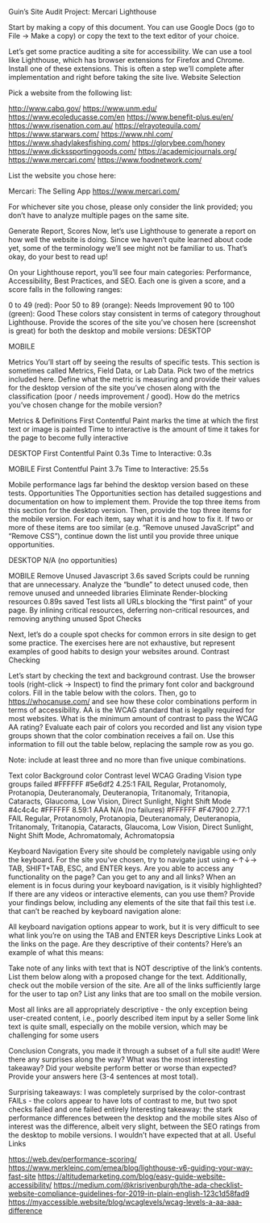 Guin’s Site Audit Project: Mercari
Lighthouse

Start by making a copy of this document. You can use Google Docs (go to File -> Make a copy) or copy the text to the text editor of your choice.

Let’s get some practice auditing a site for accessibility. We can use a tool like Lighthouse, which has browser extensions for Firefox and Chrome. Install one of these extensions. This is often a step we’ll complete after implementation and right before taking the site live. 
Website Selection

Pick a website from the following list:

http://www.cabq.gov/
https://www.unm.edu/
https://www.ecoleducasse.com/en
https://www.benefit-plus.eu/en/
https://www.risenation.com.au/ 
https://elrayotequila.com/
https://www.starwars.com/ 
https://www.nhl.com/ 
https://www.shadylakesfishing.com/ 
https://glorybee.com/honey 
https://www.dickssportinggoods.com/ 
https://academicjournals.org/ 
https://www.mercari.com/ 
https://www.foodnetwork.com/

List the website you chose here:

Mercari: The Selling App
https://www.mercari.com/ 

For whichever site you chose, please only consider the link provided; you don’t have to analyze multiple pages on the same site.


Generate Report, Scores
Now, let’s use Lighthouse to generate a report on how well the website is doing. Since we haven’t quite learned about code yet, some of the terminology we’ll see might not be familiar to us. That’s okay, do your best to read up!

On your Lighthouse report, you’ll see four main categories: Performance, Accessibility, Best Practices, and SEO. Each one is given a score, and a score falls in the following ranges:


0 to 49 (red): Poor
50 to 89 (orange): Needs Improvement
90 to 100 (green): Good
These colors stay consistent in terms of category throughout Lighthouse. Provide the scores of the site you’ve chosen here (screenshot is great) for both the desktop and mobile versions:
DESKTOP

MOBILE

Metrics
You’ll start off by seeing the results of specific tests. This section is sometimes called Metrics, Field Data, or Lab Data. Pick two of the metrics included here. Define what the metric is measuring and provide their values for the desktop version of the site you’ve chosen along with the classification (poor / needs improvement / good). How do the metrics you’ve chosen change for the mobile version?

Metrics & Definitions
First Contentful Paint marks the time at which the first text or image is painted
Time to interactive is the amount of time it takes for the page to become fully interactive

DESKTOP
First Contentful Paint			0.3s
Time to Interactive: 				0.3s

MOBILE
First Contentful Paint			3.7s
Time to Interactive: 				25.5s

Mobile performance lags far behind the desktop version based on these tests.
Opportunities
The Opportunities section has detailed suggestions and documentation on how to implement them. Provide the top three items from this section for the desktop version. Then, provide the top three items for the mobile version. For each item, say what it is and how to fix it. If two or more of these items are too similar (e.g. “Remove unused JavaScript” and “Remove CSS”), continue down the list until you provide three unique opportunities. 

DESKTOP
N/A (no opportunities)

MOBILE
Remove Unused Javascript				3.6s saved
Scripts could be running that are unnecessary. Analyze the “bundle” to detect unused code, then remove unused and unneeded libraries
Eliminate Render-blocking resources		0.89s saved
Test lists all URLs blocking the “first paint” of your page. By inlining critical resources, deferring non-critical resources, and removing anything unused
Spot Checks

Next, let’s do a couple spot checks for common errors in site design to get some practice. The exercises here are not exhaustive, but represent examples of good habits to design your websites around.
Contrast Checking

Let’s start by checking the text and background contrast. Use the browser tools (right-click -> Inspect) to find the primary font color and background colors. Fill in the table below with the colors. Then, go to https://whocanuse.com/ and see how these color combinations perform in terms of accessibility. AA is the WCAG standard that is legally required for most websites. What is the minimum amount of contrast to pass the WCAG AA rating? Evaluate each pair of colors you recorded and list any vision type groups shown that the color combination receives a fail on. Use this information to fill out the table below, replacing the sample row as you go.

Note: include at least three and no more than five unique combinations. 

Text color
Background color
Contrast level
WCAG Grading
Vision type groups failed 
#FFFFFF
#5e6df2
4.25:1
FAIL
Regular, Protanomoly, Protanopia, Deuteranomaly, Deuteranopia, Tritanomaly, Tritanopia, Cataracts, Glaucoma, Low Vision, Direct Sunlight, Night Shift Mode
#4c4c4c
#FFFFFF
8.59:1
AAA
N/A (no failures)
#FFFFFF
#F47900
2.77:1
FAIL
Regular, Protanomoly, Protanopia, Deuteranomaly, Deuteranopia, Tritanomaly, Tritanopia, Cataracts, Glaucoma, Low Vision, Direct Sunlight, Night Shift Mode, Achromatomaly, Achromatopsia

Keyboard Navigation
Every site should be completely navigable using only the keyboard. For the site you’ve chosen, try to navigate just using ←↑↓→ TAB, SHIFT+TAB, ESC, and ENTER keys. Are you able to access any functionality on the page? Can you get to any and all links? When an element is in focus during your keyboard navigation, is it visibly highlighted? If there are any videos or interactive elements, can you use them? Provide your findings below, including any elements of the site that fail this test i.e. that can’t be reached by keyboard navigation alone:

All keyboard navigation options appear to work, but it is very difficult to see what link you’re on using the TAB and ENTER keys
Descriptive Links
Look at the links on the page. Are they descriptive of their contents? Here’s an example of what this means:

Take note of any links with text that is NOT descriptive of the link’s contents. List them below along with a proposed change for the text. Additionally, check out the mobile version of the site. Are all of the links sufficiently large for the user to tap on? List any links that are too small on the mobile version.

Most all links are all appropriately descriptive - the only exception being user-created content, i.e., poorly described item input by a seller
Some link text is quite small, especially on the mobile version, which may be challenging for some users

Conclusion
Congrats, you made it through a subset of a full site audit! Were there any surprises along the way? What was the most interesting takeaway? Did your website perform better or worse than expected? Provide your answers here (3-4 sentences at most total). 

Surprising takeaways: I was completely surprised by the color-contrast FAILs - the colors appear to have lots of contrast to me, but two spot checks failed and one failed entirely
Interesting takeaway: the stark performance differences between the desktop and the mobile sites
Also of interest was the difference, albeit very slight, between the SEO ratings from the desktop to mobile versions. I wouldn’t have expected that at all.
Useful Links

https://web.dev/performance-scoring/
https://www.merkleinc.com/emea/blog/lighthouse-v6-guiding-your-way-fast-site 
https://altitudemarketing.com/blog/easy-guide-website-accessibility/ 
https://medium.com/@krisrivenburgh/the-ada-checklist-website-compliance-guidelines-for-2019-in-plain-english-123c1d58fad9 
https://myaccessible.website/blog/wcaglevels/wcag-levels-a-aa-aaa-difference
